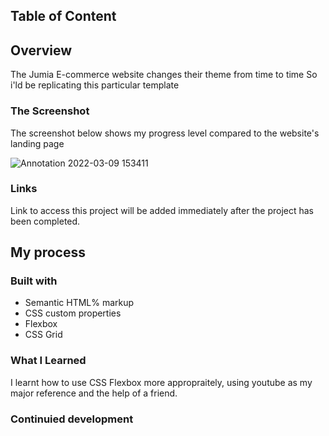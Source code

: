 ## Table of Content 

## Overview 
The Jumia E-commerce website changes their theme from time to time
So i'ld be replicating this particular template 

### The Screenshot 
The screenshot below shows my progress level compared to the website's landing page

![Annotation 2022-03-09 153411](https://user-images.githubusercontent.com/67446930/157462679-520cdb99-d244-427d-9f42-ec7e922a45ac.jpg)

### Links 
Link to access this project will be added immediately after the project has been completed.

## My process
### Built with 
- Semantic HTML% markup 
- CSS custom properties 
- Flexbox 
- CSS Grid 

### What I Learned 
I learnt how to use CSS Flexbox more appropraitely, using youtube as my major reference and the help of a friend. 

### Continuied development 

